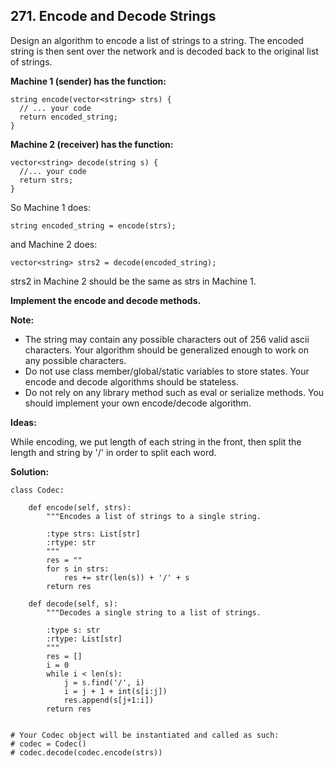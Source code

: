 ## 271. Encode and Decode Strings

Design an algorithm to encode a list of strings to a string. The encoded string is then sent over the network and is decoded back to the original list of strings.

**Machine 1 (sender) has the function:**

    string encode(vector<string> strs) {
      // ... your code
      return encoded_string;
    }
**Machine 2 (receiver) has the function:**

    vector<string> decode(string s) {
      //... your code
      return strs;
    }
So Machine 1 does:

    string encoded_string = encode(strs);
and Machine 2 does:

    vector<string> strs2 = decode(encoded_string);
strs2 in Machine 2 should be the same as strs in Machine 1.

**Implement the encode and decode methods.**

**Note:**

* The string may contain any possible characters out of 256 valid ascii characters. Your algorithm should be generalized enough to work on any possible characters.
* Do not use class member/global/static variables to store states. Your encode and decode algorithms should be stateless.
* Do not rely on any library method such as eval or serialize methods. You should implement your own encode/decode algorithm.

**Ideas:**

While encoding, we put length of each string in the front, then split the length and string by '/' in order to split each word.

**Solution:**

    class Codec:
    
        def encode(self, strs):
            """Encodes a list of strings to a single string.
            
            :type strs: List[str]
            :rtype: str
            """
            res = ""
            for s in strs:
                res += str(len(s)) + '/' + s
            return res
    
        def decode(self, s):
            """Decodes a single string to a list of strings.
            
            :type s: str
            :rtype: List[str]
            """
            res = []
            i = 0
            while i < len(s):
                j = s.find('/', i)
                i = j + 1 + int(s[i:j])
                res.append(s[j+1:i])
            return res
            
    
    # Your Codec object will be instantiated and called as such:
    # codec = Codec()
    # codec.decode(codec.encode(strs))
